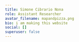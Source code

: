 ```yaml
---
title: Simone Cibrario Nona
role: Assistant Researcher
avatar_filename: mapandpizza.png
bio: i am making this website
social: []
superuser: false
---
```

